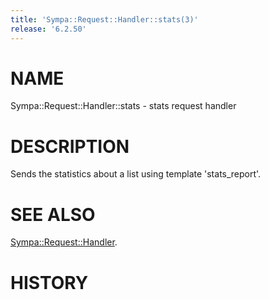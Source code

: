 ```yaml
---
title: 'Sympa::Request::Handler::stats(3)'
release: '6.2.50'
---
```


# NAME

Sympa::Request::Handler::stats - stats request handler

# DESCRIPTION

Sends the statistics about a list using template
'stats\_report'.

# SEE ALSO

[Sympa::Request::Handler](./Sympa-Request-Handler.3.md).

# HISTORY
